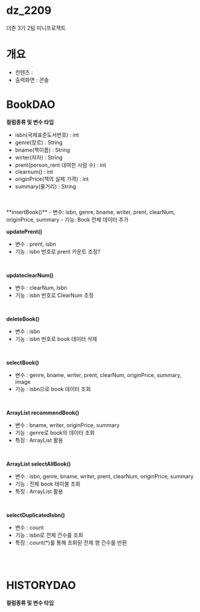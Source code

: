 # dz_2209
더존 3기 2팀 미니프로젝트

# 개요
- 컨텐츠 : 
- 출력화면 : 콘솔

# BookDAO
**컬럼종류 및 변수 타입**
- isbn(국제표준도서번호) : int
- genre(장르) : String
- bname(책이름) : String
- wirter(저자) : String
- prent(person_rent 대여한 사람 수) : int
- clearnum()  : int
- originPrice(책의 실제 가격) : int 
- summary(줄거리) : String
<br> 
<br> 
**insertBook()**
- 변수: isbn, genre, bname, writer, prent, clearNum, originPrice, summary
- 기능: Book 전체 데이터 추가
<br> 

**updatePrent()**
- 변수 : prent, isbn
- 기능 : isbn 번호로 prent 카운트 조정?
<br>

**updateclearNum()**
- 변수 : clearNum, Isbn
- 기능 : isbn 번호로 ClearNum 조정
<br> 

**deleteBook()**
- 변수 : isbn
- 기능 : isbn 번호로 book 데이터 삭제 
<br> 

**selectBook()**
- 변수 : genre, bname, writer, prent, clearNum, originPrice, summary, image
- 기능 : isbn으로 book 데이터 조회
<br> 

**ArrayList<Book> recommendBook()**
- 변수 : bname, writer, originPrice, summary
- 기능 : genre로 book의 데이터 조회
- 특징 : ArrayList<Book> 활용
<br> 

**ArrayList<Book> selectAllBook()**
- 변수 : isbn, genre, bname, writer, prent, clearNum, originPrice, summary
- 기능 : 전체 book 테이블 조회
- 특징 : ArrayList<Book> 활용
<br> 

**selectDuplicatedIsbn()**
- 변수 : count
- 기능 : isbn로 전체 건수를 조회
- 특징 : count(*)를 통해 조회된 전체 행 건수를 반환
<br>
<br>  

# HISTORYDAO
**컬럼종류 및 변수 타입**

